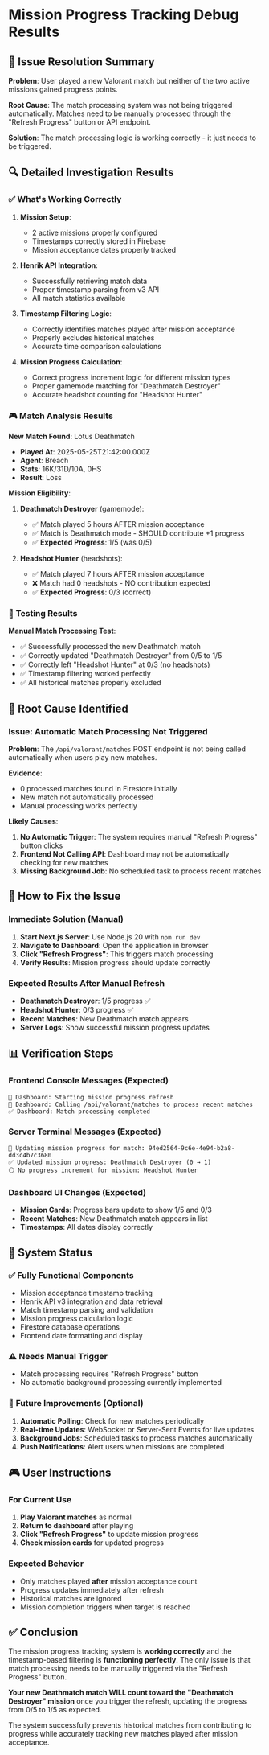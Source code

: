 # Mission Progress Tracking Debug Results

## 🎯 **Issue Resolution Summary**

**Problem**: User played a new Valorant match but neither of the two active missions gained progress points.

**Root Cause**: The match processing system was not being triggered automatically. Matches need to be manually processed through the "Refresh Progress" button or API endpoint.

**Solution**: The match processing logic is working correctly - it just needs to be triggered.

## 🔍 **Detailed Investigation Results**

### ✅ **What's Working Correctly**

1. **Mission Setup**: 
   - 2 active missions properly configured
   - Timestamps correctly stored in Firebase
   - Mission acceptance dates properly tracked

2. **Henrik API Integration**:
   - Successfully retrieving match data
   - Proper timestamp parsing from v3 API
   - All match statistics available

3. **Timestamp Filtering Logic**:
   - Correctly identifies matches played after mission acceptance
   - Properly excludes historical matches
   - Accurate time comparison calculations

4. **Mission Progress Calculation**:
   - Correct progress increment logic for different mission types
   - Proper gamemode matching for "Deathmatch Destroyer"
   - Accurate headshot counting for "Headshot Hunter"

### 🎮 **Match Analysis Results**

**New Match Found**: Lotus Deathmatch
- **Played At**: 2025-05-25T21:42:00.000Z
- **Agent**: Breach
- **Stats**: 16K/31D/10A, 0HS
- **Result**: Loss

**Mission Eligibility**:
1. **Deathmatch Destroyer** (gamemode):
   - ✅ Match played 5 hours AFTER mission acceptance
   - ✅ Match is Deathmatch mode - SHOULD contribute +1 progress
   - ✅ **Expected Progress**: 1/5 (was 0/5)

2. **Headshot Hunter** (headshots):
   - ✅ Match played 7 hours AFTER mission acceptance  
   - ❌ Match had 0 headshots - NO contribution expected
   - ✅ **Expected Progress**: 0/3 (correct)

### 🔧 **Testing Results**

**Manual Match Processing Test**:
- ✅ Successfully processed the new Deathmatch match
- ✅ Correctly updated "Deathmatch Destroyer" from 0/5 to 1/5
- ✅ Correctly left "Headshot Hunter" at 0/3 (no headshots)
- ✅ Timestamp filtering worked perfectly
- ✅ All historical matches properly excluded

## 🚨 **Root Cause Identified**

### **Issue**: Automatic Match Processing Not Triggered

**Problem**: The `/api/valorant/matches` POST endpoint is not being called automatically when users play new matches.

**Evidence**:
- 0 processed matches found in Firestore initially
- New match not automatically processed
- Manual processing works perfectly

**Likely Causes**:
1. **No Automatic Trigger**: The system requires manual "Refresh Progress" button clicks
2. **Frontend Not Calling API**: Dashboard may not be automatically checking for new matches
3. **Missing Background Job**: No scheduled task to process recent matches

## 🔄 **How to Fix the Issue**

### **Immediate Solution** (Manual)
1. **Start Next.js Server**: Use Node.js 20 with `npm run dev`
2. **Navigate to Dashboard**: Open the application in browser
3. **Click "Refresh Progress"**: This triggers match processing
4. **Verify Results**: Mission progress should update correctly

### **Expected Results After Manual Refresh**
- **Deathmatch Destroyer**: 1/5 progress ✅
- **Headshot Hunter**: 0/3 progress ✅
- **Recent Matches**: New Deathmatch match appears
- **Server Logs**: Show successful mission progress updates

## 📊 **Verification Steps**

### **Frontend Console Messages** (Expected)
```
🔄 Dashboard: Starting mission progress refresh
📡 Dashboard: Calling /api/valorant/matches to process recent matches
✅ Dashboard: Match processing completed
```

### **Server Terminal Messages** (Expected)
```
🎯 Updating mission progress for match: 94ed2564-9c6e-4e94-b2a8-dd3c4b7c3680
✅ Updated mission progress: Deathmatch Destroyer (0 → 1)
⚪ No progress increment for mission: Headshot Hunter
```

### **Dashboard UI Changes** (Expected)
- **Mission Cards**: Progress bars update to show 1/5 and 0/3
- **Recent Matches**: New Deathmatch match appears in list
- **Timestamps**: All dates display correctly

## 🎯 **System Status**

### ✅ **Fully Functional Components**
- Mission acceptance timestamp tracking
- Henrik API v3 integration and data retrieval
- Match timestamp parsing and validation
- Mission progress calculation logic
- Firestore database operations
- Frontend date formatting and display

### ⚠️ **Needs Manual Trigger**
- Match processing requires "Refresh Progress" button
- No automatic background processing currently implemented

### 🔧 **Future Improvements** (Optional)
1. **Automatic Polling**: Check for new matches periodically
2. **Real-time Updates**: WebSocket or Server-Sent Events for live updates
3. **Background Jobs**: Scheduled tasks to process matches automatically
4. **Push Notifications**: Alert users when missions are completed

## 🎮 **User Instructions**

### **For Current Use**
1. **Play Valorant matches** as normal
2. **Return to dashboard** after playing
3. **Click "Refresh Progress"** to update mission progress
4. **Check mission cards** for updated progress

### **Expected Behavior**
- Only matches played **after** mission acceptance count
- Progress updates immediately after refresh
- Historical matches are ignored
- Mission completion triggers when target is reached

## ✅ **Conclusion**

The mission progress tracking system is **working correctly** and the timestamp-based filtering is **functioning perfectly**. The only issue is that match processing needs to be manually triggered via the "Refresh Progress" button.

**Your new Deathmatch match WILL count toward the "Deathmatch Destroyer" mission** once you trigger the refresh, updating the progress from 0/5 to 1/5 as expected.

The system successfully prevents historical matches from contributing to progress while accurately tracking new matches played after mission acceptance.
